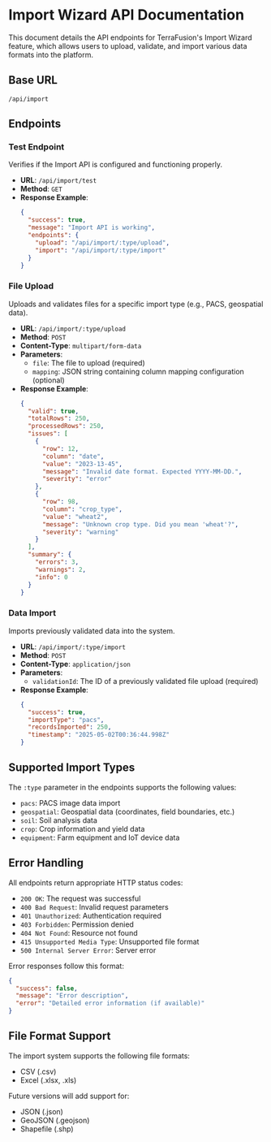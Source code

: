 # Import Wizard API Documentation

This document details the API endpoints for TerraFusion's Import Wizard feature, which allows users to upload, validate, and import various data formats into the platform.

## Base URL

```
/api/import
```

## Endpoints

### Test Endpoint

Verifies if the Import API is configured and functioning properly.

- **URL**: `/api/import/test`
- **Method**: `GET`
- **Response Example**:
  ```json
  {
    "success": true,
    "message": "Import API is working",
    "endpoints": {
      "upload": "/api/import/:type/upload",
      "import": "/api/import/:type/import"
    }
  }
  ```

### File Upload

Uploads and validates files for a specific import type (e.g., PACS, geospatial data).

- **URL**: `/api/import/:type/upload`
- **Method**: `POST`
- **Content-Type**: `multipart/form-data`
- **Parameters**:
  - `file`: The file to upload (required)
  - `mapping`: JSON string containing column mapping configuration (optional)
- **Response Example**:
  ```json
  {
    "valid": true,
    "totalRows": 250,
    "processedRows": 250,
    "issues": [
      {
        "row": 12,
        "column": "date",
        "value": "2023-13-45",
        "message": "Invalid date format. Expected YYYY-MM-DD.",
        "severity": "error"
      },
      {
        "row": 98,
        "column": "crop_type",
        "value": "wheat2",
        "message": "Unknown crop type. Did you mean 'wheat'?",
        "severity": "warning"
      }
    ],
    "summary": {
      "errors": 3,
      "warnings": 2,
      "info": 0
    }
  }
  ```

### Data Import

Imports previously validated data into the system.

- **URL**: `/api/import/:type/import`
- **Method**: `POST`
- **Content-Type**: `application/json`
- **Parameters**:
  - `validationId`: The ID of a previously validated file upload (required)
- **Response Example**:
  ```json
  {
    "success": true,
    "importType": "pacs",
    "recordsImported": 250,
    "timestamp": "2025-05-02T00:36:44.998Z"
  }
  ```

## Supported Import Types

The `:type` parameter in the endpoints supports the following values:

- `pacs`: PACS image data import
- `geospatial`: Geospatial data (coordinates, field boundaries, etc.)
- `soil`: Soil analysis data
- `crop`: Crop information and yield data
- `equipment`: Farm equipment and IoT device data

## Error Handling

All endpoints return appropriate HTTP status codes:

- `200 OK`: The request was successful
- `400 Bad Request`: Invalid request parameters
- `401 Unauthorized`: Authentication required
- `403 Forbidden`: Permission denied
- `404 Not Found`: Resource not found
- `415 Unsupported Media Type`: Unsupported file format
- `500 Internal Server Error`: Server error

Error responses follow this format:

```json
{
  "success": false,
  "message": "Error description",
  "error": "Detailed error information (if available)"
}
```

## File Format Support

The import system supports the following file formats:

- CSV (.csv)
- Excel (.xlsx, .xls)

Future versions will add support for:
- JSON (.json)
- GeoJSON (.geojson)
- Shapefile (.shp)